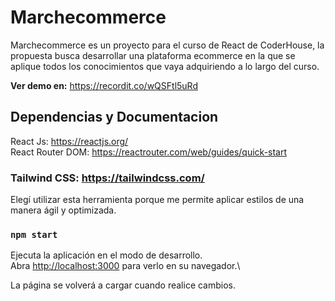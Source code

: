 # Marchecommerce

Marchecommerce es un proyecto para el curso de React de CoderHouse, la propuesta busca desarrollar una plataforma ecommerce en la que se aplique todos los conocimientos que vaya adquiriendo a lo largo del curso.

**Ver demo en:** https://recordit.co/wQSFtl5uRd

## Dependencias y Documentacion
React Js: https://reactjs.org/ \
React Router DOM: https://reactrouter.com/web/guides/quick-start

### Tailwind CSS: https://tailwindcss.com/
Elegí utilizar esta herramienta porque me permite aplicar estilos de una manera ágil y optimizada.


### `npm start`

Ejecuta la aplicación en el modo de desarrollo.\
Abra [http://localhost:3000](http://localhost:3000) para verlo en su navegador.\


La página se volverá a cargar cuando realice cambios.
